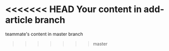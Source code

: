 <<<<<<< HEAD
Your content in add-article branch
=======
teammate's content in master branch
>>>>>>> master

